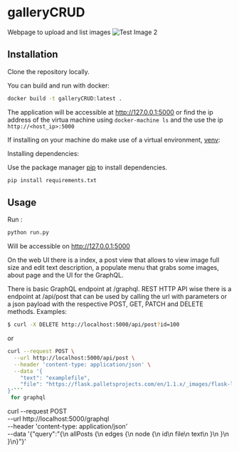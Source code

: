 # galleryCRUD
Webpage to upload and list images
![Test Image 2](“example.png”)


## Installation

Clone the repository locally.

You can build and run with docker:

```bash
docker build -t galleryCRUD:latest .
```

The application will be accessible at http://127.0.0.1:5000 or find the ip address of the virtua machine using `docker-machine ls` and the use the ip `http://<host_ip>:5000`

If installing on your machine do make use of a virtual environment, [venv](https://docs.python.org/3/library/venv.html):

Installing dependencies:

Use the package manager [pip](https://pip.pypa.io/en/stable/) to install dependencies.

```bash
pip install requirements.txt
```

## Usage

Run :
```bash
python run.py
```
Will be accessible on http://127.0.0.1:5000 

On the web UI there is a index, a post view that allows to view image full size and edit text description, a populate menu that grabs some images, about page and the UI for the GraphQL.

There is basic GraphQL endpoint at /graphql. REST HTTP API wise there is a endpoint at /api/post that can be used by calling the url with parameters or a json payload with the respective POST, GET, PATCH and DELETE methods. Examples:

```bash
$ curl -X DELETE http://localhost:5000/api/post?id=100
```
or

```bash
curl --request POST \
  --url http://localhost:5000/api/post \
  --header 'content-type: application/json' \
  --data '{
	"text": "examplefile",
	"file": "https://flask.palletsprojects.com/en/1.1.x/_images/flask-logo.png"
}'```
 for graphql


```
curl --request POST \
  --url http://localhost:5000/graphql \
  --header 'content-type: application/json' \
  --data '{"query":"{\n  allPosts {\n    edges {\n      node {\n        id\n        file\n        text\n      }\n    }\n  }\n}"}'
```
